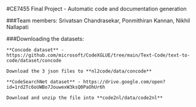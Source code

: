 #CE7455 Final Project - Automatic code and documentation generation

###Team members: Srivatsan Chandrasekar, Ponmithiran Kannan, Nikhil Nallapati

###Downloading the datasets:
```commandline
**Concode dataset** - https://github.com/microsoft/CodeXGLUE/tree/main/Text-Code/text-to-code/dataset/concode

Download the 3 json files to **nl2code/data/concode**
```

```commandline
**CodeSearchNet dataset** - https://drive.google.com/open?id=1rd2Tc6oUWBo7JouwexW3ksQ0PaOhUr6h

Download and unzip the file into **code2nl/data/code2nl**
```

